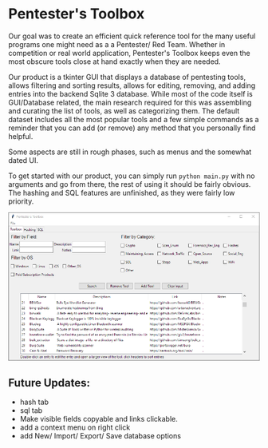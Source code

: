 # Pentester's Toolbox

Our goal was to create an efficient quick reference tool for the many useful programs
one might need as a a Pentester/ Red Team. Whether in competition or real world application, 
Pentester's Toolbox keeps even the most obscure tools close at hand exactly when they are needed.

Our product is a tkinter GUI that displays a database of pentesting tools, allows filtering and sorting results,
allows for editing, removing, and adding entries into the backend Sqlite 3 database. While most of the code itself is GUI/Database related, 
the main research required for this was assembling and curating the list of tools, as well as categorizing them. 
The default dataset includes all the most popular tools and a few simple commands as
a reminder that you can add (or remove) any method that you personally find helpful.

Some aspects are still in rough phases, such as menus and the somewhat dated UI. 

To get started with our product, you can simply run `python main.py` with no arguments and go from there, the rest of using it should be fairly obvious.
The hashing and SQL features are unfinished, as they were fairly low priority. 

![Pentester's Toolbox UI](ui_screenshot.png "Pentester's Toolbox UI")

## Future Updates:
- hash tab
- sql tab
- Make visible fields copyable and links clickable. 
- add a context menu on right click 
- add New/ Import/ Export/ Save database options
